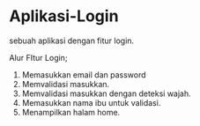 # Aplikasi-Login
sebuah aplikasi dengan fitur login.

Alur FItur Login;
1. Memasukkan email dan password
2. Memvalidasi masukkan.
3. Memvalidasi masukkan dengan deteksi wajah.
4. Memasukkan nama ibu untuk validasi.
5. Menampilkan halam home.
